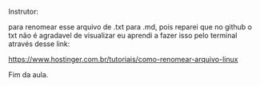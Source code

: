 Instrutor:

para renomear esse arquivo de .txt para .md, pois reparei que no github o txt não é agradavel de visualizar eu aprendi a fazer isso pelo terminal através desse link:


https://www.hostinger.com.br/tutoriais/como-renomear-arquivo-linux


Fim da aula.
